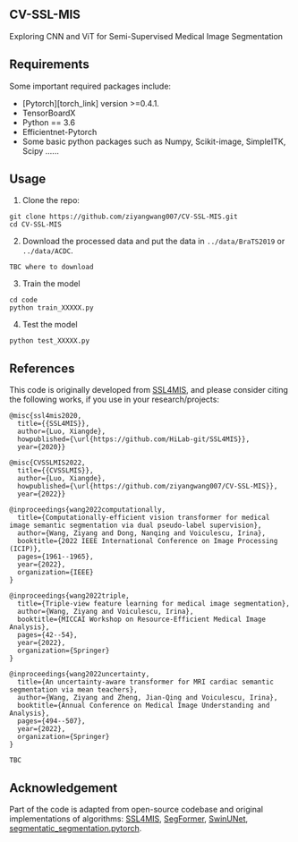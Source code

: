 ## CV-SSL-MIS
Exploring CNN and ViT for Semi-Supervised Medical Image Segmentation


## Requirements
Some important required packages include:
* [Pytorch][torch_link] version >=0.4.1.
* TensorBoardX
* Python == 3.6 
* Efficientnet-Pytorch
* Some basic python packages such as Numpy, Scikit-image, SimpleITK, Scipy ......


## Usage

1. Clone the repo:
```
git clone https://github.com/ziyangwang007/CV-SSL-MIS.git 
cd CV-SSL-MIS
```
2. Download the processed data and put the data in `../data/BraTS2019` or `../data/ACDC`.

```
TBC where to download
```

3. Train the model
```
cd code
python train_XXXXX.py
```

4. Test the model
```
python test_XXXXX.py
```



## References
This code is originally developed from [SSL4MIS](https://github.com/HiLab-git/SSL4MIS), and please consider citing the following works, if you use in your research/projects:

	@misc{ssl4mis2020,
	  title={{SSL4MIS}},
	  author={Luo, Xiangde},
	  howpublished={\url{https://github.com/HiLab-git/SSL4MIS}},
	  year={2020}}

	@misc{CVSSLMIS2022,
	  title={{CVSSLMIS}},
	  author={Luo, Xiangde},
	  howpublished={\url{https://github.com/ziyangwang007/CV-SSL-MIS}},
	  year={2022}}

	@inproceedings{wang2022computationally,
	  title={Computationally-efficient vision transformer for medical image semantic segmentation via dual pseudo-label supervision},
	  author={Wang, Ziyang and Dong, Nanqing and Voiculescu, Irina},
	  booktitle={2022 IEEE International Conference on Image Processing (ICIP)},
	  pages={1961--1965},
	  year={2022},
	  organization={IEEE}
	}

	@inproceedings{wang2022triple,
	  title={Triple-view feature learning for medical image segmentation},
	  author={Wang, Ziyang and Voiculescu, Irina},
	  booktitle={MICCAI Workshop on Resource-Efficient Medical Image Analysis},
	  pages={42--54},
	  year={2022},
	  organization={Springer}
	}

	@inproceedings{wang2022uncertainty,
	  title={An uncertainty-aware transformer for MRI cardiac semantic segmentation via mean teachers},
	  author={Wang, Ziyang and Zheng, Jian-Qing and Voiculescu, Irina},
	  booktitle={Annual Conference on Medical Image Understanding and Analysis},
	  pages={494--507},
	  year={2022},
	  organization={Springer}
	}

	TBC


## Acknowledgement

Part of the code is adapted from open-source codebase and original implementations of algorithms: [SSL4MIS](https://github.com/HiLab-git/SSL4MIS), [SegFormer](https://github.com/NVlabs/SegFormer), [SwinUNet](https://github.com/HuCaoFighting/Swin-Unet), [segmentatic_segmentation.pytorch](https://github.com/qubvel/segmentation_models.pytorch).
